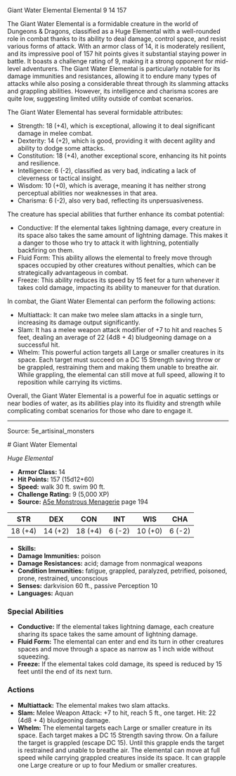 <MonsterName/>Giant Water Elemental</MonsterName>
<CreatureType/>Elemental</CreatureType>
<CR/>9</CR>
<AC/>14</AC>
<HP/>157</HP>
<summary>The Giant Water Elemental is a formidable creature in the world of Dungeons & Dragons, classified as a Huge Elemental with a well-rounded role in combat thanks to its ability to deal damage, control space, and resist various forms of attack. With an armor class of 14, it is moderately resilient, and its impressive pool of 157 hit points gives it substantial staying power in battle. It boasts a challenge rating of 9, making it a strong opponent for mid-level adventurers. The Giant Water Elemental is particularly notable for its damage immunities and resistances, allowing it to endure many types of attacks while also posing a considerable threat through its slamming attacks and grappling abilities. However, its intelligence and charisma scores are quite low, suggesting limited utility outside of combat scenarios.</summary>

<detail>

The Giant Water Elemental has several formidable attributes: 
- Strength: 18 (+4), which is exceptional, allowing it to deal significant damage in melee combat. 
- Dexterity: 14 (+2), which is good, providing it with decent agility and ability to dodge some attacks. 
- Constitution: 18 (+4), another exceptional score, enhancing its hit points and resilience. 
- Intelligence: 6 (-2), classified as very bad, indicating a lack of cleverness or tactical insight. 
- Wisdom: 10 (+0), which is average, meaning it has neither strong perceptual abilities nor weaknesses in that area. 
- Charisma: 6 (-2), also very bad, reflecting its unpersuasiveness.

The creature has special abilities that further enhance its combat potential:
- Conductive: If the elemental takes lightning damage, every creature in its space also takes the same amount of lightning damage. This makes it a danger to those who try to attack it with lightning, potentially backfiring on them.
- Fluid Form: This ability allows the elemental to freely move through spaces occupied by other creatures without penalties, which can be strategically advantageous in combat. 
- Freeze: This ability reduces its speed by 15 feet for a turn whenever it takes cold damage, impacting its ability to maneuver for that duration.

In combat, the Giant Water Elemental can perform the following actions:
- Multiattack: It can make two melee slam attacks in a single turn, increasing its damage output significantly. 
- Slam: It has a melee weapon attack modifier of +7 to hit and reaches 5 feet, dealing an average of 22 (4d8 + 4) bludgeoning damage on a successful hit.
- Whelm: This powerful action targets all Large or smaller creatures in its space. Each target must succeed on a DC 15 Strength saving throw or be grappled, restraining them and making them unable to breathe air. While grappling, the elemental can still move at full speed, allowing it to reposition while carrying its victims.

Overall, the Giant Water Elemental is a powerful foe in aquatic settings or near bodies of water, as its abilities play into its fluidity and strength while complicating combat scenarios for those who dare to engage it.</detail>



---

Source: 5e_artisinal_monsters

<statblock>
# Giant Water Elemental

*Huge* *Elemental*

- **Armor Class:** 14
- **Hit Points:** 157 (15d12+60)
- **Speed:** walk 30 ft. swim 90 ft.
- **Challenge Rating:** 9 (5,000 XP)
- **Source:** [A5e Monstrous Menagerie](https://enpublishingrpg.com/products/level-up-monstrous-menagerie-a5e) page 194

| STR | DEX | CON | INT | WIS | CHA |
| --- | --- | --- | --- | --- | --- |
| 18 (+4) | 14 (+2) | 18 (+4) | 6 (-2) | 10 (+0) | 6 (-2) |

- **Skills:** 
- **Damage Immunities:** poison
- **Damage Resistances:** acid; damage from nonmagical weapons
- **Condition Immunities:** fatigue, grappled, paralyzed, petrified, poisoned, prone, restrained, unconscious
- **Senses:** darkvision 60 ft., passive Perception 10
- **Languages:** Aquan

### Special Abilities

- **Conductive:** If the elemental takes lightning damage, each creature sharing its space takes the same amount of lightning damage.
- **Fluid Form:** The elemental can enter and end its turn in other creatures spaces and move through a space as narrow as 1 inch wide without squeezing.
- **Freeze:** If the elemental takes cold damage, its speed is reduced by 15 feet until the end of its next turn.

### Actions

- **Multiattack:** The elemental makes two slam attacks.
- **Slam:** Melee Weapon Attack: +7 to hit, reach 5 ft., one target. Hit: 22 (4d8 + 4) bludgeoning damage.
- **Whelm:** The elemental targets each Large or smaller creature in its space. Each target makes a DC 15 Strength saving throw. On a failure  the target is grappled (escape DC 15). Until this grapple ends  the target is restrained and unable to breathe air. The elemental can move at full speed while carrying grappled creatures inside its space. It can grapple one Large creature or up to four Medium or smaller creatures.


</statblock>


